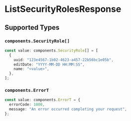 # ListSecurityRolesResponse


## Supported Types

### `components.SecurityRole[]`

```typescript
const value: components.SecurityRole[] = [
  {
    uuid: "123e4567-1b02-4623-a457-22b56bc1e05b",
    editDate: "YYYY-MM-DD HH:MM:SS",
    name: "<value>",
  },
];
```

### `components.ErrorT`

```typescript
const value: components.ErrorT = {
  errorCode: 1000,
  message: "An error occurred completing your request",
};
```

